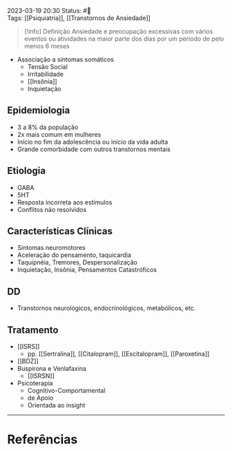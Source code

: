 2023-03-19 20:30
Status: #🌱   
Tags: [[Psiquiatria]], [[Transtornos de Ansiedade]]
<br/>
>[!info] Definição
>Ansiedade e preocupação excessivas com vários eventos ou atividades na maior parte dos dias por um período de pelo menos 6 meses

- Associação a sintomas somáticos
	- Tensão Social
	- Irritabilidade
	- [[Insônia]]
	- Inquietação
## Epidemiologia
- 3 a 8% da população
- 2x mais comum em mulheres
- Início no fim da adolescência ou início da vida adulta
- Grande comorbidade com outros transtornos mentais
## Etiologia
- GABA
- 5HT
- Resposta incorreta aos estímulos
- Conflitos não resolvidos
## Características Clínicas
- Sintomas neuromotores
- Aceleração do pensamento, taquicardia
- Taquipnéia, Tremores, Despersonalização
- Inquietação, Insônia, Pensamentos Catastróficos
## DD
- Transtornos neurológicos, endocrinológicos, metabólicos, etc.
## Tratamento
- [[ISRS]]
	- pp. [[Sertralina]], [[Citalopram]], [[Escitalopram]], [[Paroxetina]]
- [[BDZ]]
- Buspirona e Venlafaxina
	- [[ISRSN]]
- Psicoterapia
	- Cognitivo-Comportamental
	- de Apoio
	- Orientada ao insight
____
# Referências

